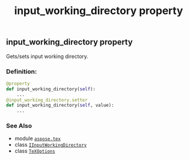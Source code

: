 ﻿---
title: input_working_directory property
second_title: Aspose.TeX for Python via .NET API References
description: 
type: docs
weight: 70
url: /python-net/aspose.tex/texoptions/input_working_directory/
is_root: false
---

## input_working_directory property


Gets/sets input working directory.
### Definition:
```python
@property
def input_working_directory(self):
    ...
@input_working_directory.setter
def input_working_directory(self, value):
    ...
```

### See Also
* module [`aspose.tex`](../../)
* class [`IInputWorkingDirectory`](/tex/python-net/aspose.tex.io/iinputworkingdirectory)
* class [`TeXOptions`](/tex/python-net/aspose.tex/texoptions)
